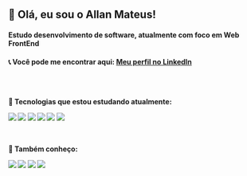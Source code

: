## 👋 Olá, eu sou o Allan Mateus!
<h4> Estudo desenvolvimento de software, atualmente com foco em Web FrontEnd <h4>
 
<span>📞 Você pode me encontrar aqui: </span> <a href="linkedin.com/in/allanpmateus">Meu perfil no LinkedIn</a>

 
 <br>

 <br>
 
 <span>🌱 Tecnologias que estou estudando atualmente:</span>
    <div>
      <img src="https://img.shields.io/badge/React-20232A?style=for-the-badge&logo=react&logoColor=61DAFB"/> 
      <img src="https://img.shields.io/badge/AngularJS-E23237?style=for-the-badge&logo=angularjs&logoColor=white"/> 
      <img src="https://img.shields.io/badge/javascript-%23323330.svg?style=for-the-badge&logo=javascript&logoColor=%23F7DF1E"/> 
      <img src="https://img.shields.io/badge/bootstrap-%23563D7C.svg?style=for-the-badge&logo=bootstrap&logoColor=white"/>
      <img src="https://img.shields.io/badge/HTML-239120?style=for-the-badge&logo=html5&logoColor=white"/>
      <img src="https://img.shields.io/badge/css3-%231572B6.svg?style=for-the-badge&logo=css3&logoColor=white"/>
    <div>
     
  <br>   
     
 <span>🧠 Também conheço:</span>
     <br>
    <div>
      <img src="https://img.shields.io/badge/Python-14354C?style=for-the-badge&logo=python&logoColor=white"/> 
      <img src="https://img.shields.io/badge/Microsoft_SQL_Server-CC2927?style=for-the-badge&logo=microsoft-sql-server&logoColor=white"/>
      <img src="https://img.shields.io/badge/.NET-5C2D91?style=for-the-badge&logo=.net&logoColor=white"/>
      <img src="https://img.shields.io/badge/Java-ED8B00?style=for-the-badge&logo=openjdk&logoColor=white"/>
    </div>
  


<!---
allanmateus/allanmateus is a ✨ special ✨ repository because its `README.md` (this file) appears on your GitHub profile.
You can click the Preview link to take a look at your changes.
---!>
